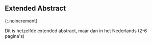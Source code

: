 ## Extended Abstract
{:.noincrement}

Dit is hetzelfde extended abstract, maar dan in het Nederlands (2-6 pagina's)
